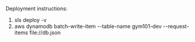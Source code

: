 Deployment instructions:
1. sls deploy -v
2. aws dynamodb batch-write-item --table-name gym101-dev --request-items file://db.json